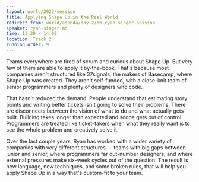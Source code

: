```yaml
---
layout: world/2023/session
title: Applying Shape Up in the Real World
redirect_from: world/agenda/day-2/6b-ryan-singer-session
speaker: ryan-singer.md
time: 13:30 - 14:00
location: Track 2
running_order: 9
---
```


Teams everywhere are tired of scrum and curious about Shape Up. But very few of them are able to apply it by-the-book. That's because most companies aren't structured like 37signals, the makers of Basecamp, where Shape Up was created. They aren't self-funded, with a close-knit team of senior programmers and plenty of designers who code.

That hasn't reduced the demand. People understand that estimating story points and writing better tickets isn't going to solve their problems. There are disconnects between the vision of what to do and what actually gets built. Building takes longer than expected and scope gets out of control. Programmers are treated like ticket-takers when what they really want is to see the whole problem and creatively solve it.

Over the last couple years, Ryan has worked with a wider variety of companies with very different structures — teams with big gaps between junior and senior, where programmers far out-number designers, and where external pressures make six-week cycles out of the question. The result is new language, new techniques, and some broken rules, that will help you apply Shape Up in a way that's custom-fit to your team.
